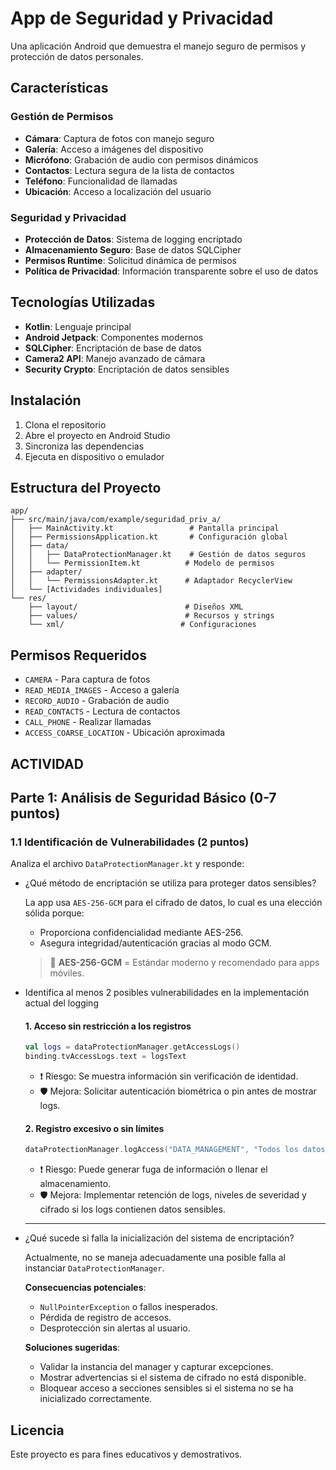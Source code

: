 # App de Seguridad y Privacidad

Una aplicación Android que demuestra el manejo seguro de permisos y protección de datos personales.

## Características

### Gestión de Permisos
- **Cámara**: Captura de fotos con manejo seguro
- **Galería**: Acceso a imágenes del dispositivo
- **Micrófono**: Grabación de audio con permisos dinámicos
- **Contactos**: Lectura segura de la lista de contactos
- **Teléfono**: Funcionalidad de llamadas
- **Ubicación**: Acceso a localización del usuario

### Seguridad y Privacidad
- **Protección de Datos**: Sistema de logging encriptado
- **Almacenamiento Seguro**: Base de datos SQLCipher
- **Permisos Runtime**: Solicitud dinámica de permisos
- **Política de Privacidad**: Información transparente sobre el uso de datos

## Tecnologías Utilizadas

- **Kotlin**: Lenguaje principal
- **Android Jetpack**: Componentes modernos
- **SQLCipher**: Encriptación de base de datos
- **Camera2 API**: Manejo avanzado de cámara
- **Security Crypto**: Encriptación de datos sensibles

## Instalación

1. Clona el repositorio
2. Abre el proyecto en Android Studio
3. Sincroniza las dependencias
4. Ejecuta en dispositivo o emulador

## Estructura del Proyecto

```
app/
├── src/main/java/com/example/seguridad_priv_a/
│   ├── MainActivity.kt                 # Pantalla principal
│   ├── PermissionsApplication.kt       # Configuración global
│   ├── data/
│   │   ├── DataProtectionManager.kt    # Gestión de datos seguros
│   │   └── PermissionItem.kt          # Modelo de permisos
│   ├── adapter/
│   │   └── PermissionsAdapter.kt      # Adaptador RecyclerView
│   └── [Actividades individuales]
└── res/
    ├── layout/                        # Diseños XML
    ├── values/                        # Recursos y strings
    └── xml/                          # Configuraciones
```

## Permisos Requeridos

- `CAMERA` - Para captura de fotos
- `READ_MEDIA_IMAGES` - Acceso a galería
- `RECORD_AUDIO` - Grabación de audio
- `READ_CONTACTS` - Lectura de contactos
- `CALL_PHONE` - Realizar llamadas
- `ACCESS_COARSE_LOCATION` - Ubicación aproximada


## ACTIVIDAD

## Parte 1: Análisis de Seguridad Básico (0-7 puntos)

### 1.1 Identificación de Vulnerabilidades (2 puntos)
Analiza el archivo `DataProtectionManager.kt` y responde:
- ¿Qué método de encriptación se utiliza para proteger datos sensibles?

    La app usa `AES-256-GCM` para el cifrado de datos, lo cual es una elección sólida porque:
    - Proporciona confidencialidad mediante AES-256.
    - Asegura integridad/autenticación gracias al modo GCM.
    > 🔐 **AES-256-GCM** = Estándar moderno y recomendado para apps móviles.


- Identifica al menos 2 posibles vulnerabilidades en la implementación actual del logging
    #### 1. Acceso sin restricción a los registros
    ```kotlin
    val logs = dataProtectionManager.getAccessLogs()
    binding.tvAccessLogs.text = logsText
    ```
    - ❗ Riesgo: Se muestra información sin verificación de identidad.
    - 🛡️ Mejora: Solicitar autenticación biométrica o pin antes de mostrar logs.
    
    #### 2. Registro excesivo o sin límites
    ```kotlin
    dataProtectionManager.logAccess("DATA_MANAGEMENT", "Todos los datos borrados por el usuario")
    ```
    - ❗ Riesgo: Puede generar fuga de información o llenar el almacenamiento.
    - 🛡️ Mejora: Implementar retención de logs, niveles de severidad y cifrado si los logs contienen datos sensibles.
    
    ---

- ¿Qué sucede si falla la inicialización del sistema de encriptación?

    Actualmente, no se maneja adecuadamente una posible falla al instanciar `DataProtectionManager`.
    
    **Consecuencias potenciales**:
    - `NullPointerException` o fallos inesperados.
    - Pérdida de registro de accesos.
    - Desprotección sin alertas al usuario.
    
    **Soluciones sugeridas**:
    - Validar la instancia del manager y capturar excepciones.
    - Mostrar advertencias si el sistema de cifrado no está disponible.
    - Bloquear acceso a secciones sensibles si el sistema no se ha inicializado correctamente.




## Licencia

Este proyecto es para fines educativos y demostrativos.
